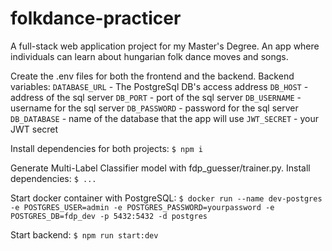 # folkdance-practicer
A full-stack web application project for my Master's Degree. An app where individuals can learn about hungarian folk dance moves and songs.

Create the .env files for both the frontend and the backend.
Backend variables:
`DATABASE_URL` - The PostgreSql DB's access address
`DB_HOST` - address of the sql server
`DB_PORT` - port of the sql server
`DB_USERNAME` - username for the sql server
`DB_PASSWORD` - password for the sql server
`DB_DATABASE` - name of the database that the app will use
`JWT_SECRET` - your JWT secret

Install dependencies for both projects:
`$ npm i`

Generate Multi-Label Classifier model with fdp_guesser/trainer.py. Install dependencies:
`$ ...`

Start docker container with PostgreSQL:
`$ docker run --name dev-postgres -e POSTGRES_USER=admin -e POSTGRES_PASSWORD=yourpassword -e POSTGRES_DB=fdp_dev -p 5432:5432 -d postgres`

Start backend: 
`$ npm run start:dev`